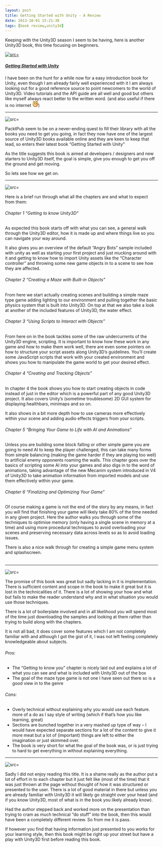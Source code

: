 ```yaml
---
layout: post
title: Getting Started with Unity - A Review
date: 2013-10-01 15:21:38
tags: [book review,unity3d]
---
```


Keeping with the Unity3D season I seem to be having, here is another Unity3D book, this time focusing on beginners.

[![ src=]()](http://www.packtpub.com/getting-started-with-unity/book)

##### [Getting Started with Unity](http://www.packtpub.com/getting-started-with-unity/book)

I have been on the hunt for a while now for a easy introduction book for Unity, even though I am already fairly well experienced with it I am always looking out for a good reference source to point newcomers to the world of Unity3D.  Video tutorials and the API guide are all well and good but others like myself always react better to the written word. (and also useful if there is no internet ![Open-mouthed smile](/assets/img/wordpress/2013/10/wlEmoticon-openmouthedsmile.png))

* * *

![src=]()

PacktPub seem to be on a never-ending quest to fill their library with all the books you need to get you going, in fact they now have one of the largest source of Unity3D books available online and they are keen to keep that lead, so enters their latest book “Getting Started with Unity”

As the title suggests this book is aimed at developers / designers and new starters to Unity3D itself, the goal is simple, give you enough to get you off the ground and get moving.

So lets see how we get on.

* * *

![src=]()

Here is a brief run through what all the chapters are and what to expect from them:

###### Chapter 1 “Getting to know Unity3D”

As expected this book starts off with what you can see, a general walk through the Unity3D editor, how it is made up and where things live so you can navigate your way around.

It also gives you an overview of the default “Angry Bots” sample included with unity as well as starting your first project and just mucking around with it and getting to know how to import Unity assets like the “Character controller” and throwing some new game objects in to a scene to see how they are affected.

###### Chapter 2 “Creating a Maze with Built-in Objects”

From here we start actually creating scenes and building a simple maze type game adding lighting to our environment and pulling together the basic physics system that is built into Unity3D.  On top at that we also take a look at another of the included features of Unity3D, the water effect.

###### Chapter 3 “Using Scripts to Interact with Objects”

From here on in the book tackles some of the raw undercurrents of the Unity3D engine, scripting.  It is important to know how these work in any game and how to make them work well, there are even some pointers on how to structure your script assets along Unity3D’s guidelines.  You’ll create some JavaScript scripts that work with your created environment and shows you how to manipulate the game world to get your desired effect.

###### Chapter 4 “Creating and Tracking Objects”

In chapter 4 the book shows you how to start creating objects in code instead of just in the editor which is a powerful part of any good Unity3D project. It also covers Unity’s (sometime troublesome) 2D GUI system for displaying healthbars, minimaps and so on.

It also shows in a bit more depth how to use cameras more effectively within your scene and adding audio effects triggers from your scripts.

###### Chapter 5 “Bringing Your Game to Life with AI and Animations”

Unless you are building some block falling or other simple game you are going to need AI to keep the player challenged, this can take many forms from simple balancing (making the game harder if they are playing too well) to artificial enemy opponents roaming the walls. This chapter goes over the basics of scripting some AI into your games and also digs in to the word of animations, taking advantage of the new Mecanim system introduced in V4 of Unity3D to take animation information from imported models and use them effectively within your game.

###### Chapter 6 “Finalizing and Optimizing Your Game”

Of course making a game is not the end of the story by any means, in fact you will find that finishing your game will likely take 80% of the time needed in any given project.  Here the author walks you through some of the techniques to optimise memory (only having a single scene in memory at a time) and using more procedural techniques to avoid overloading your scenes and preserving necessary data across levels so as to avoid loading issues.

There is also a nice walk through for creating a simple game menu system and splashscreen.

###### 

* * *

![src=]()

The promise of this book was great but sadly lacking in it is implementation.  There is sufficient content and scope in the book to make it great but it is lost in the technicalities of it.  There is a lot of showing your how and what but fails to make the reader understand why and in what situation you would use those techniques.

There is a lot of boilerplate involved and in all likelihood you will spend most of the time just downloading the samples and looking at them rather than trying to build along with the chapters.

It is not all bad, it does cover some features which I am not completely familiar with and although I got the gist of it, I was not left feeling completely knowledgeable about subjects.

###### Pros:

- The “Getting to know you” chapter is nicely laid out and explains a lot of what you can see and what is included with Unity3D out of the box
- The goal of the maze type game is not one I have seen out there so is a good view in to the genre

###### Cons:

- Overly technical without explaining why you would use each feature.  more of a do as I say style of writing (which if that’s how you like learning, great)
- Sections are bunched together in a very mashed up type of way – I would have expected separate sections for a lot of the content to give it more meat but a lot of (important) things are left to either the imagination or just skimmed over.
- The book is very short for what the goal of the book was, or is just trying to hard to get everything in without explaining everything.

* * *

![src=]()

Sadly I did not enjoy reading this title. It is a shame really as the author put a lot of effort in to each chapter but it just felt like (most of the time) that it was just thrown at the page without thought of how it was structured or presented to the user.  There is a lot of good material in there but unless you are already familiar with Unity3D it will likely go straight over your head (and if you know Unity3D, most of what is in the book you likely already know).

Had the author stepped back and worked more on the presentation than trying to cram as much technical “do stuff” into the book, then this would have been a completely different review.  So from me it is pass.

If however you find that having information just presented to you works for your learning style, then this book might be right up your street but have a play with Unity3D first before reading this book.


